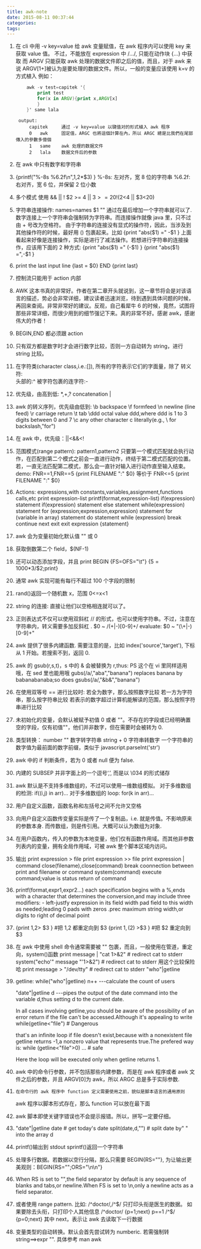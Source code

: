```yaml
---
title: awk-note
date: 2015-08-11 00:37:44
categories:
tags:
---
```


1. 在 cli 中用 -v key=value 给 awk 变量赋值，在 awk 程序内可以使用 key 来获取 value 值。
	不过，不能放在 expression 中 /.../, 只能在动作块 {...} 中获取
	而 ARGV 只能获取 awk 处理的数据文件即之后的值，而且，对于 awk 来说 ARGV[1+]被认为是要处理的数据文件。所以，一般的变量应该使用 k=v 的方式植入
	例如：
	```awk
		awk -v test=capitek '{
			print test
			for(x in ARGV){print x,ARGV[x]
			}
		}' same lala
	```	
		output:
			capitek		通过 -v key=value 以键值对的形式植入 awk 程序
			0	awk		固定值，ARGC 也將這個計算在內，所以 ARGC 總是比我們在尾部傳入的參數多億個
			1	same	awk 处理的数据文件
			2	lala 	数据文件后的参数
2. 在 awk 中只有数字和字符串
3. {printf("%-8s %6.2f\n",$1,$2*$3) }
	%-8s:	左对齐，宽 8 位的字符串
	%6.2f:	右对齐，宽 6 位，并保留 2 位小数
4. 多个模式
	使用 && || !
	$2 >= 4 || $3 >=20
	!($2<4 || $3<20)
5. 字符串连接操作: names=names $1 "" 通过在最后增加一个字符串就可以了. 数字连接上一个字符串会强制转为字符串。而连接操作就像 java 里，只不过由 + 号改为空格符。
	由于字符串的连接没有显式的操作符，因此，当涉及到其他操作符的时候，最好用 () 包裹起来。比如
	{print "abs($1) =" -$1  }
	上面看起来好像是连接操作，实际是进行了减法操作。若想进行字符串的连接操作，应该用下面的 2 种方式:
	{print "abs($1) =" (-$1)  }
	{print "abs($1) =",-$1  }

6. print the last input line
		{last = $0}
	END	{print last}
7. 控制流只能用于 action 内部
8. AWK 这本书真的非常好。作者在第二章开头就说到，这一章节将会是对该语言的描述，势必会非常详细，建议读者迅速浏览，待到遇到具体问题的时候，再回来查阅。非常非常好的建议。反观，自己看犀牛 6 的时候，竟然，试图将那些非常详细，而很少用到的细节强记下来。真的非常不好。感谢 awk，感谢伟大的作者！
9. BEGIN,END 都必须跟 action
10. 只有双方都是数字时才会进行数字比较，否则一方自动转为 string，进行 string 比较。
11. 在字符类(character class,i.e.:[]), 所有的字符表示它们的字面量，除了
	转义符:\
	头部的:^
	被字符包裹的连字符:-
12. 优先级，由高到低:
	*,+,?
	concatenation
	|
13. awk 的转义序列，优先级由低到:
	\b	backspace
	\f	formfeed
	\n	newline (line feed)
	\r 	carriage return
	\t	tab
	\ddd	octal value ddd,where ddd is 1 to 3 digits between 0 and 7
	\c 	any other character c literally(e.g., \\ for backslash,\"for")
15. 在 awk 中，优先级：||<&&<!
16. 范围模式(range pattern):
	pattern1,pattern2
	只要第一个模式匹配就会执行动作，在匹配到第二个模式之前会一直进行动作，终结于第二模式匹配的位置。若，一直无法匹配第二模式，那么会一直针对输入进行动作直至输入结束。
	demo:
		FNR==1,FNR==5 {print FILENAME ":" $0}
		等价于
		FNR<=5 {print FILENAME ":" $0}
17. Actions:
	expressions,with constants,variables,assignment,functions calls,etc
	print expression-list
	printf(format,expression-list)
	if(expression) statement
	if(expression) statement else statement
	while(expression) statement
	for (expression;expression,expression) statement
	for (variable in array) statement
	do statement while (expression)
	break
	continue
	next
	exit
	exit expression
	{statement}
18. awk 会为变量初始化默认值 "" 或 0
19. 获取倒数第二个 field，$(NF-1)
20. 还可以动态添加字段，并且 print
	BEGIN	{FS=OFS="\t"}
		{$5=1000*$3/$2;print}
21. 通常 awk 实现可能有每行不超过 100 个字段的限制
22. rand()返回一个随机数 x，范围 0<=x<1
23. string 的连接: 直接让他们以空格相连就可以了。
24. 正则表达式不仅可以使用双斜杠 // 的形式，也可以使用字符串。不过，注意在字符串内，转义需要多加反斜杠 \.
		$0 ~ /(\+|-)[0-9]+/
	evaluate:
		$0 ~ "(\\+|-)[0-9]+"
25. awk 提供了很多内建函数. 需要注意的是，比如 index('source','target'), 下标从 1 开始。若搜索不到，返回 0.
26. awk 的 gsub(r,s,t)，s 中的 & 会被替换为 r,thus:	PS 这个在 vi 里同样适用哦，在 sed 里也能用哦
		gubs(/a/,"aba","banana")
	replaces banana by babanabanaba;so does
		gsubs(/a/,"&b&","banana")
27. 在使用双等号 == 进行比较时:
	若全为数字，那么按照数字比较
	若一方为字符串，那么按字符串比较
	若表示的数字超过计算机能解读的范围，那么按照字符串进行比较
28. 未初始化的变量，会默认被赋予初值 0 或者 ""。不存在的字段或已经明确置空的字段，仅有初值""，他们并非数字，但在需要时会被转为 0.
29. 类型转换：
	number "" 数字转字符串
	string + 0 字符串转数字
	一个字符串的数字值为最前面的数字前缀，类似于 javascript.parseInt('str')
30. awk 中的 if 判断条件，若为 0 或者 null 便为 false.
31. 内建的 SUBSEP 并非字面上的一个逗号‘,’, 而是以 \034 的形式储存
32. awk 默认是不支持多维数组的，不过可以使用一维数组模拟。
	对于多维数组的检测: if((i,j) in arr)...
	对于多维数组的 loop: for(k in arr)...
33. 用户自定义函数，函数名称和左括号之间不允许又空格
34. 向用户自定义函数传变量实际是传了一个复制品，i.e. 就是传值。不影响原来的参数本身. 而传数组，则是传引用。大概可以认为数组为对象.
35. 在用户函数内，传入的参数为本地变量，他们仅有函数作用域。而其他非参数列表内的变量，拥有全局作用域，可被 awk 整个脚本区域内访问。
36. 输出
	print expression > file
	print expression >> file
	print expression | command
	close(filename),close(command)
		break coonnection between print and filename or command
	system(command)
		execute command;value is status return of command
37. printf(format,expr1,expr2...)
	each specification begins with a %,ends with a character that determines the conversion,and may include three modifiers:
		-	left-justfy expression in its field
		width	pad field to this width as needed;leading 0 pads with zeros
		.prec	maximum string width,or digits to right of decimal point
38.
	{print $1,$2> $3 } #把 $1,$2 都重定向到 $3
	{print $1,($2) >$3 } #把 $2 重定向到 $3
39. 在 awk 中使用 shell 命令通常需要被 "" 包裹，而且，一般使用在管道，重定向，system()函数
	print message | "cat 1>&2"		# redirect cat to stderr
	system("echo'" message "'1>&2")	# redirect cat to stderr	用这个比较保险哈
	print message > "/dev/tty"		# redirect cat to stderr
	"who"|getline
40. getline:
	while("who"|getline)
		n++
	---calculate the count of users

	"date"|getline d
	---pipes the output of the date command into the variable d,thus setting d to the current date.

	In all cases involving getline,you should be aware of the possibility of an error return if the file can't be accessed.Although it's appealing to write
	while(getline<"file")	# Dangerous

	that's an infinite loop if file doesn't exist,because with a nonexistent file getline returns -1,a nonzero value that represents true.The prefered way is:
	while (getline<"file">0) ... # safe

	Here the loop will be executed only when getline returns 1.
41. awk 中的命令行参数，并不包括那些内建参数，而是在 awk 程序或者 awk 文件之后的参数，并且 ARGV[0]为 awk，所以 ARGC 总是多于实际参数.
42. 	在命令行的 awk 程序中 function 定义需要使用之前，貌似是脚本语言的通用原则
	awk 程序以脚本形式存在，那么 function 可以放在最下面
43. awk 脚本即使关键字错误也不会提示报错。所以，拼写一定要仔细。
44.
	"date"|getline date	# get today's date
	split(date,d,"")	# split date by" " into the array d
45. printf()输出到 stdout
	sprintf()返回一个字符串
46. 处理多行数据。若数据以空行分隔，那么只需要 BEGIN{RS=""}, 为让输出更美观则：BEGIN{RS="";ORS="\n\n"}
47. When RS is set to "",the field separator by default is any sequence of blanks and tabs,or newline.When FS is set to \n,only a newline acts as a field separator.
48. 或者使用 range pattern. 比如: /^doctor/,/^$/  只打印头衔是医生的数据。
	如果要除去头衔，只打印个人其他信息
		/^doctor/ {p=1;next}
		p==1
		/^$/ {p=0;next}
	其中 next，表示让 awk 去读取下一行数据
49. 变量类型的自动转换。默认会首先尝试转为 numberic. 若需强制转 string==>expr "". 具体参考 man awk